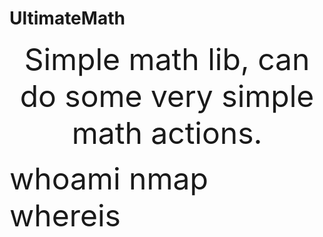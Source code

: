 # UltimateMath
<p align=center><font size=14> Simple math lib, can do some very simple math actions. </font></p>

<div>
  <font size=12>
  whoami
  nmap
  whereis
  </font>
</div>
